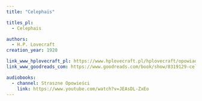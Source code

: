 ```yaml
---
title: "Celephaïs"

titles_pl:
  - Celephais

authors:
  - H.P. Lovecraft
creation_year: 1920

link_www_hplovecraft_pl: https://www.hplovecraft.pl/hplovecraft/opowiadania-nowele-powiesci/celephais/
link_www_goodreads_com: https://www.goodreads.com/book/show/8319129-celepha-s

audiobooks:
  - channel: Straszne Opowieści
    link: https://www.youtube.com/watch?v=JEAsDL-ZxEo
---
```


